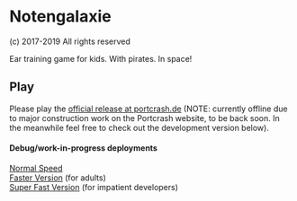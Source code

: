 # Notengalaxie
(c) 2017-2019 All rights reserved

Ear training game for kids. With pirates. In space!

## Play

Please play the [official release at portcrash.de](https://portcrash.de/spiele/notengalaxie/) (NOTE: currently offline due to major construction work on the Portcrash website, to be back soon. In the meanwhile feel free to check out the development version below).

#### Debug/work-in-progress deployments

[Normal Speed](https://michaelschwier.github.io/Notengalaxie/index.html)   
[Faster Version](https://michaelschwier.github.io/Notengalaxie/index.html?speed=2) (for adults)    
[Super Fast Version](https://michaelschwier.github.io/Notengalaxie/index.html?speed=3) (for impatient developers)    
